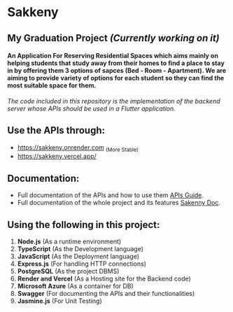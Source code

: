 # Sakkeny
## My Graduation Project *(Currently working on it)*
#### An Application For Reserving Residential Spaces which aims mainly on helping students that study away from their homes to find a place to stay in by offering them 3 options of sapces (Bed - Room - Apartment). We are aiming to provide variety of options for each student so they can find the most suitable space for them.

*The code included in this repository is the implementation of the backend server whose APIs should be used in a Flutter application.*
## Use the APIs through:
- https://sakkeny.onrender.com <sub>(More Stable)</sub>
- https://sakkeny.vercel.app/
## Documentation:
-  Full documentation of the APIs and how to use them [APIs Guide](https://sakkeny.onrender.com/api-docs/).
-   Full documentation of the whole project and its features [Sakenny Doc](https://drive.google.com/file/d/138ADnx4zKEdunJ2MMos9pp5aP6m1Phle/view?usp=sharing).


## Using the following in this project:
1. **Node.js** (As a runtime environment)
2. **TypeScript** (As the Development language)
3. **JavaScript** (As the Deployment language)
4. **Express.js** (For handling HTTP connections)
5. **PostgreSQL** (As the project DBMS)
6. **Render and Vercel** (As a Hosting site for the Backend code)
7. **Microsoft Azure** (As a container for DB)
8. **Swagger** (For documenting the APIs and their functionalities)
9. **Jasmine.js** (For Unit Testing)
